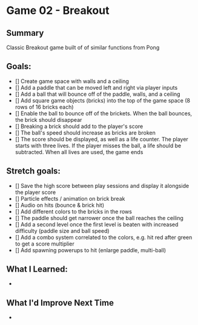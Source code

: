 # Game 02 - Breakout

## Summary
Classic Breakout game built of of similar functions from Pong

## Goals:
- [] Create game space with walls and a ceiling
- [] Add a paddle that can be moved left and right via player inputs
- [] Add a ball that will bounce off of the paddle, walls, and a ceiling
- [] Add square game objects (bricks) into the top of the game space (8 rows of 16 bricks each)
- [] Enable the ball to bounce off of the brickets. When the ball bounces, the brick should disappear
- [] Breaking a brick should add to the player's score
- [] The ball's speed should increase as bricks are broken
- [] The score should be displayed, as well as a life counter. The player starts with three lives. If the player misses the ball, a life should be subtracted. When all lives are used, the game ends

## Stretch goals:
- [] Save the high score between play sessions and display it alongside the player score
- [] Particle effects / animation on brick break
- [] Audio on hits (bounce & brick hit)
- [] Add different colors to the bricks in the rows
- [] The paddle should get narrower once the ball reaches the ceiling
- [] Add a second level once the first level is beaten with increased difficulty (paddle size and ball speed)
- [] Add a combo system correlated to the colors, e.g. hit red after green to get a score multiplier
- [] Add spawning powerups to hit (enlarge paddle, multi-ball)

## What I Learned:
- 

## What I'd Improve Next Time
- 